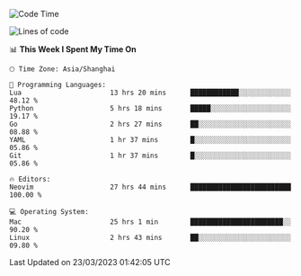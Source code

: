 <!--START_SECTION:waka-->
![Code Time](http://img.shields.io/badge/Code%20Time-1%2C239%20hrs%2027%20mins-blue)

![Lines of code](https://img.shields.io/badge/From%20Hello%20World%20I%27ve%20Written-106.8%20thousand%20lines%20of%20code-blue)

📊 **This Week I Spent My Time On** 

```text
🕑︎ Time Zone: Asia/Shanghai

💬 Programming Languages: 
Lua                      13 hrs 20 mins      ████████████░░░░░░░░░░░░░   48.12 % 
Python                   5 hrs 18 mins       █████░░░░░░░░░░░░░░░░░░░░   19.17 % 
Go                       2 hrs 27 mins       ██░░░░░░░░░░░░░░░░░░░░░░░   08.88 % 
YAML                     1 hr 37 mins        █░░░░░░░░░░░░░░░░░░░░░░░░   05.86 % 
Git                      1 hr 37 mins        █░░░░░░░░░░░░░░░░░░░░░░░░   05.86 % 

🔥 Editors: 
Neovim                   27 hrs 44 mins      █████████████████████████   100.00 % 

💻 Operating System: 
Mac                      25 hrs 1 min        ███████████████████████░░   90.20 % 
Linux                    2 hrs 43 mins       ██░░░░░░░░░░░░░░░░░░░░░░░   09.80 % 
```


 Last Updated on 23/03/2023 01:42:05 UTC
<!--END_SECTION:waka-->
